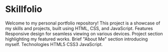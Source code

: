 # Skillfolio
Welcome to my personal portfolio repository! This project is a showcase of my skills and projects, built using HTML, CSS, and JavaScript.  Features Responsive design for seamless viewing on various devices. Project section highlighting my featured works. Brief "About Me" section introducing myself.  Technologies HTML5 CSS3 JavaScript.

